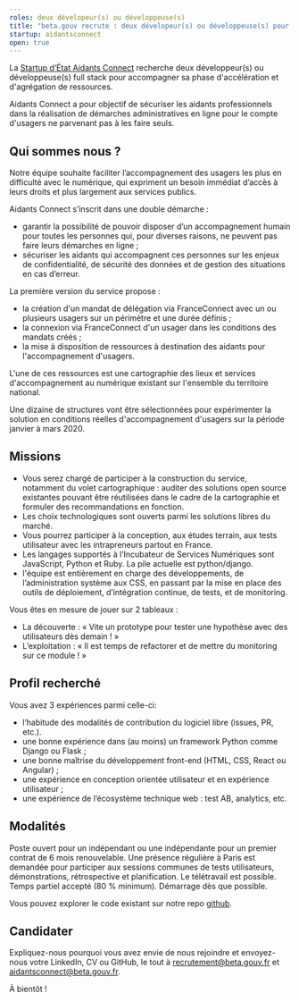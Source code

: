 ```yaml
---
roles: deux dévelopeur(s) ou développeuse(s)
title: "beta.gouv recrute : deux dévelopeur(s) ou développeuse(s) pour Aidants Connect"
startup: aidantsconnect
open: true
---
```


La [Startup d’État Aidants Connect](https://beta.gouv.fr/startups/aidantsconnect.html) recherche deux développeur(s) ou développeuse(s) full stack pour accompagner sa phase d'accélération et d'agrégation de ressources.

Aidants Connect a pour objectif de sécuriser les aidants professionnels dans la réalisation de démarches administratives en ligne pour le compte d'usagers ne parvenant pas à les faire seuls. 

## Qui sommes nous ?

Notre équipe souhaite faciliter l’accompagnement des usagers les plus en difficulté avec le numérique, qui expriment un besoin immédiat d’accès à leurs droits et plus largement aux services publics.

Aidants Connect s’inscrit dans une double démarche :

 * garantir la possibilité de pouvoir disposer d’un accompagnement humain pour toutes les personnes qui, pour diverses raisons, ne peuvent pas faire leurs démarches en ligne ;
 * sécuriser les aidants qui accompagnent ces personnes sur les enjeux de confidentialité, de sécurité des données et de gestion des situations en cas d’erreur.

La première version du service propose :
- la création d'un mandat de délégation via FranceConnect avec un ou plusieurs usagers sur un périmètre et une durée définis ;
- la connexion via FranceConnect d'un usager dans les conditions des mandats créés ;
- la mise à disposition de ressources à destination des aidants pour l'accompagnement d'usagers.

L'une de ces ressources est une cartographie des lieux et services d'accompagnement au numérique existant sur l'ensemble du territoire national.

Une dizaine de structures vont être sélectionnées pour expérimenter la solution en conditions réelles d'accompagnement d'usagers sur la période janvier à mars 2020. 


## Missions

* Vous serez chargé de participer à la construction du service, notamment du volet cartographique : auditer des solutions open source existantes pouvant être réutilisées dans le cadre de la cartographie et formuler des recommandations en fonction.
* Les choix technologiques sont ouverts parmi les solutions libres du marché.
* Vous pourrez participer à la conception, aux études terrain, aux tests utilisateur avec les intrapreneurs partout en France. 
* Les langages supportés à l’Incubateur de Services Numériques sont JavaScript, Python et Ruby. La pile actuelle est python/django.
* l'équipe est entièrement en charge des développements, de l’administration système aux CSS, en passant par la mise en place des outils de déploiement, d’intégration continue, de tests, et de monitoring.

Vous êtes en mesure de jouer sur 2 tableaux :
* La découverte : « Vite un prototype pour tester une hypothèse avec des utilisateurs dès demain ! »
* L’exploitation : « Il est temps de refactorer et de mettre du monitoring sur ce module ! »


## Profil recherché

Vous avez 3 expériences parmi celle-ci:
- l’habitude des modalités de contribution du logiciel libre (issues, PR, etc.). 
- une bonne expérience dans (au moins) un framework Python comme Django ou Flask ;
- une bonne maîtrise du développement front-end (HTML, CSS, React ou Angular) ; 
- une expérience en conception orientée utilisateur et en expérience utilisateur ;
- une expérience de l’écosystème technique web : test AB, analytics, etc.
    
## Modalités

Poste ouvert pour un indépendant ou une indépendante pour un premier contrat de 6 mois renouvelable. Une présence régulière à Paris est demandée pour participer aux sessions communes de tests utilisateurs, démonstrations, rétrospective et planification. Le télétravail est possible. Temps partiel accepté (80 % minimum). Démarrage dès que possible.

Vous pouvez explorer le code existant sur notre repo [github](https://github.com/betagouv/Aidants_Connect).

## Candidater

Expliquez-nous pourquoi vous avez envie de nous rejoindre et envoyez-nous votre LinkedIn, CV ou GitHub, le tout à recrutement@beta.gouv.fr et aidantsconnect@beta.gouv.fr.

À bientôt !
